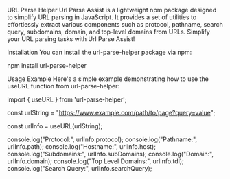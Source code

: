 URL Parse Helper
Url Parse Assist is a lightweight npm package designed to simplify URL parsing in JavaScript. It provides a set of utilities to effortlessly extract various components such as protocol, pathname, search query, subdomains, domain, and top-level domains from URLs. Simplify your URL parsing tasks with Url Parse Assist!

Installation
You can install the url-parse-helper package via npm:

npm install url-parse-helper

Usage
Example
Here's a simple example demonstrating how to use the useURL function from url-parse-helper:

import { useURL } from 'url-parse-helper';

const urlString = "https://www.example.com/path/to/page?query=value";

const urlInfo = useURL(urlString);

console.log("Protocol:", urlInfo.protocol);
console.log("Pathname:", urlInfo.path);
console.log("Hostname:", urlInfo.host);
console.log("Subdomains:", urlInfo.subDomains);
console.log("Domain:", urlInfo.domain);
console.log("Top Level Domains:", urlInfo.tdl);
console.log("Search Query:", urlInfo.searchQuery);